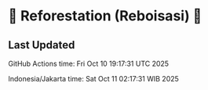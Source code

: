 
# 🌳 Reforestation (Reboisasi) 🌲

## Last Updated

GitHub Actions time: Fri Oct 10 19:17:31 UTC 2025

Indonesia/Jakarta time: Sat Oct 11 02:17:31 WIB 2025
